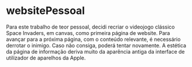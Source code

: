 # websitePessoal
Para este trabalho de teor pessoal, decidi recriar o videojogo clássico Space Invaders, em canvas, como primeira página de website. Para avançar para a próxima página, com o conteúdo relevante, é necessário derrotar o inimigo. Caso não consiga, poderá tentar novamente.
A estética da página de informação deriva muito da aparência antiga da interface de utilizador de aparelhos da Apple.
